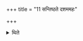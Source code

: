 +++
title = "11 सन्तिष्ठते दशममहः"

+++

<details><summary>थिते</summary>

11. The tenth day stands (completely) established (is concluded).  
</details>
